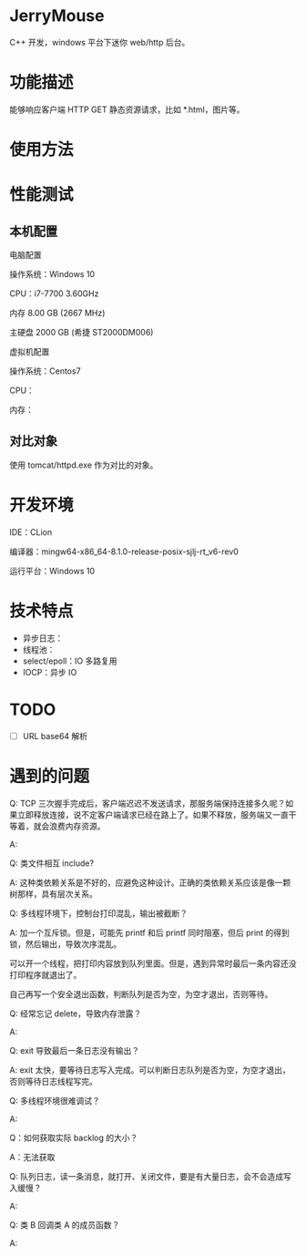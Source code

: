 # JerryMouse

C++ 开发，windows 平台下迷你 web/http 后台。



# 功能描述
能够响应客户端 HTTP GET 静态资源请求，比如 *.html，图片等。



# 使用方法





# 性能测试

## 本机配置

电脑配置

操作系统：Windows 10 

CPU：i7-7700 3.60GHz

内存  8.00 GB (2667 MHz)

主硬盘  2000 GB (希捷 ST2000DM006)



虚拟机配置

操作系统：Centos7 

CPU：

内存：



## 对比对象

使用 tomcat/httpd.exe 作为对比的对象。














# 开发环境
IDE：CLion

编译器：mingw64-x86_64-8.1.0-release-posix-sjlj-rt_v6-rev0

运行平台：Windows 10



# 技术特点
- 异步日志：
- 线程池：
- select/epoll：IO 多路复用
- IOCP：异步 IO



# TODO

- [ ] URL base64 解析



# 遇到的问题

Q: TCP 三次握手完成后，客户端迟迟不发送请求，那服务端保持连接多久呢？如果立即释放连接，说不定客户端请求已经在路上了。如果不释放，服务端又一直干等着，就会浪费内存资源。

A:



Q: 类文件相互 include?

A: 这种类依赖关系是不好的，应避免这种设计。正确的类依赖关系应该是像一颗树那样，具有层次关系。



Q: 多线程环境下，控制台打印混乱，输出被截断？

A: 加一个互斥锁。但是，可能先 printf 和后 printf 同时阻塞，但后 print 的得到锁，然后输出，导致次序混乱。

可以开一个线程，把打印内容放到队列里面。但是，遇到异常时最后一条内容还没打印程序就退出了。

自己再写一个安全退出函数，判断队列是否为空，为空才退出，否则等待。



Q: 经常忘记 delete，导致内存泄露？

A: 



Q: exit 导致最后一条日志没有输出？

A: exit 太快，要等待日志写入完成。可以判断日志队列是否为空，为空才退出，否则等待日志线程写完。



Q: 多线程环境很难调试？

A:



Q：如何获取实际 backlog 的大小？

A：无法获取



Q: 队列日志，读一条消息，就打开、关闭文件，要是有大量日志，会不会造成写入缓慢？

A: 



Q: 类 B 回调类 A 的成员函数？

A: